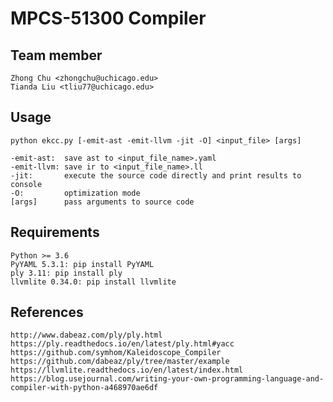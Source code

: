 # MPCS-51300 Compiler
## Team member
    Zhong Chu <zhongchu@uchicago.edu>
    Tianda Liu <tliu77@uchicago.edu>

## Usage
    python ekcc.py [-emit-ast -emit-llvm -jit -O] <input_file> [args]
    
    -emit-ast:  save ast to <input_file_name>.yaml
    -emit-llvm: save ir to <input_file_name>.ll
    -jit:       execute the source code directly and print results to console
    -O:         optimization mode
    [args]      pass arguments to source code
## Requirements
    Python >= 3.6
    PyYAML 5.3.1: pip install PyYAML
    ply 3.11: pip install ply
    llvmlite 0.34.0: pip install llvmlite

## References
    http://www.dabeaz.com/ply/ply.html
    https://ply.readthedocs.io/en/latest/ply.html#yacc
    https://github.com/symhom/Kaleidoscope_Compiler
    https://github.com/dabeaz/ply/tree/master/example
    https://llvmlite.readthedocs.io/en/latest/index.html
    https://blog.usejournal.com/writing-your-own-programming-language-and-compiler-with-python-a468970ae6df